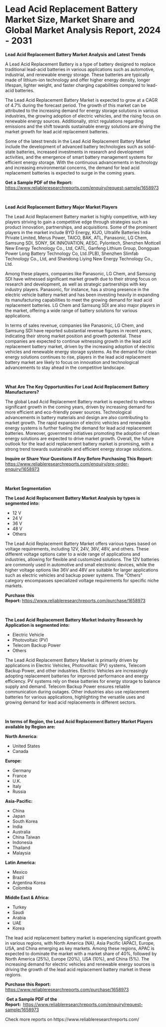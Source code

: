 <p><h1>Lead Acid Replacement Battery Market Size, Market Share and Global Market Analysis Report, 2024 - 2031</h1></p><p><strong>Lead Acid Replacement Battery Market Analysis and Latest Trends</strong></p>
<p><p>A Lead Acid Replacement Battery is a type of battery designed to replace traditional lead-acid batteries in various applications such as automotive, industrial, and renewable energy storage. These batteries are typically made of lithium-ion technology and offer higher energy density, longer lifespan, lighter weight, and faster charging capabilities compared to lead-acid batteries.</p><p>The Lead Acid Replacement Battery Market is expected to grow at a CAGR of 4.7% during the forecast period. The growth of this market can be attributed to the increasing demand for energy storage solutions in various industries, the growing adoption of electric vehicles, and the rising focus on renewable energy sources. Additionally, strict regulations regarding emissions and the shift towards sustainable energy solutions are driving the market growth for lead acid replacement batteries.</p><p>Some of the latest trends in the Lead Acid Replacement Battery Market include the development of advanced battery technologies such as solid-state batteries, increased investments in research and development activities, and the emergence of smart battery management systems for efficient energy storage. With the continuous advancements in technology and increasing environmental concerns, the demand for lead acid replacement batteries is expected to surge in the coming years.</p></p>
<p><strong>Get a Sample PDF of the Report:&nbsp;</strong> <a href="https://www.reliableresearchreports.com/enquiry/request-sample/1658973">https://www.reliableresearchreports.com/enquiry/request-sample/1658973</a></p>
<p>&nbsp;</p>
<p><strong>Lead Acid Replacement Battery Major Market Players</strong></p>
<p><p>The Lead Acid Replacement Battery market is highly competitive, with key players striving to gain a competitive edge through strategies such as product innovation, partnerships, and acquisitions. Some of the prominent players in the market include BYD Energy, KIJO, Ultralife Batteries India Private Limited, Merus Power, TAICO, BAK, ATL, Panasonic, LG Chem, Samsung SDI, SONY, SK INNOVATION, AESC, Pylontech, Shenzhen Mottcell New Energy Technology Co., Ltd, CATL, Ganfeng Lithium Group, Dongguan Power Long Battery Technology Co, Ltd.(PLB), Shenzhen Slimfab Technology Co., Ltd, and Shandong Liying New Energy Technology Co., Ltd. </p><p>Among these players, companies like Panasonic, LG Chem, and Samsung SDI have witnessed significant market growth due to their strong focus on research and development, as well as strategic partnerships with key industry players. Panasonic, for instance, has a strong presence in the electric vehicle battery market and has been investing heavily in expanding its manufacturing capabilities to meet the growing demand for lead acid replacement batteries. LG Chem and Samsung SDI are also major players in the market, offering a wide range of battery solutions for various applications.</p><p>In terms of sales revenue, companies like Panasonic, LG Chem, and Samsung SDI have reported substantial revenue figures in recent years, indicating their strong market position and growth potential. These companies are expected to continue witnessing growth in the lead acid replacement battery market, driven by the increasing adoption of electric vehicles and renewable energy storage systems. As the demand for clean energy solutions continues to rise, players in the lead acid replacement battery market are likely to focus on innovation and technological advancements to stay ahead in the competitive landscape.</p></p>
<p>&nbsp;</p>
<p><strong>What Are The Key Opportunities For Lead Acid Replacement Battery Manufacturers?</strong></p>
<p><p>The global Lead Acid Replacement Battery market is expected to witness significant growth in the coming years, driven by increasing demand for more efficient and eco-friendly power sources. Technological advancements in battery materials and design are also contributing to market growth. The rapid expansion of electric vehicles and renewable energy systems is further fueling the demand for lead acid replacement batteries. Moreover, government initiatives promoting the adoption of clean energy solutions are expected to drive market growth. Overall, the future outlook for the lead acid replacement battery market is promising, with a strong trend towards sustainable and efficient energy storage solutions.</p></p>
<p><strong>Inquire or Share Your Questions If Any Before Purchasing This Report:</strong> <a href="https://www.reliableresearchreports.com/enquiry/pre-order-enquiry/1658973">https://www.reliableresearchreports.com/enquiry/pre-order-enquiry/1658973</a></p>
<p>&nbsp;</p>
<p><strong>Market Segmentation</strong></p>
<p><strong>The Lead Acid Replacement Battery Market Analysis by types is segmented into:</strong></p>
<p><ul><li>12 V</li><li>24 V</li><li>36 V</li><li>48 V</li><li>Others</li></ul></p>
<p><p>The Lead Acid Replacement Battery Market offers various types based on voltage requirements, including 12V, 24V, 36V, 48V, and others. These different voltage options cater to a wide range of applications and industries, allowing for flexible and customized solutions. The 12V batteries are commonly used in automotive and small electronic devices, while the higher voltage options like 36V and 48V are suitable for larger applications such as electric vehicles and backup power systems. The "Others" category encompasses specialized voltage requirements for specific niche markets.</p></p>
<p><strong>Purchase this Report:&nbsp;</strong><a href="https://www.reliableresearchreports.com/purchase/1658973">https://www.reliableresearchreports.com/purchase/1658973</a></p>
<p>&nbsp;</p>
<p><strong>The Lead Acid Replacement Battery Market Industry Research by Application is segmented into:</strong></p>
<p><ul><li>Electric Vehicle</li><li>Photovoltaic (PV)</li><li>Telecom Backup Power</li><li>Others</li></ul></p>
<p><p>The Lead Acid Replacement Battery Market is primarily driven by applications in Electric Vehicles, Photovoltaic (PV) systems, Telecom Backup Power, and other industries. Electric Vehicles are increasingly adopting replacement batteries for improved performance and energy efficiency. PV systems rely on these batteries for energy storage to balance supply and demand. Telecom Backup Power ensures reliable communication during outages. Other industries also use replacement batteries for various applications, highlighting the versatile uses and growing demand for lead acid replacements in different sectors.</p></p>
<p>&nbsp;</p>
<p><strong>In terms of Region, the Lead Acid Replacement Battery Market Players available by Region are:</strong></p>
<p>
    <p> <strong> North America: </strong>
        <ul>
            <li>United States</li>
            <li>Canada</li>
        </ul>
        </p> 
    <p> <strong> Europe: </strong>
        <ul>
            <li>Germany</li>
            <li>France</li>
            <li>U.K.</li>
            <li>Italy</li>
            <li>Russia</li>
        </ul>
        </p> 
    <p> <strong> Asia-Pacific: </strong>
        <ul>
            <li>China</li>
            <li>Japan</li>
            <li>South Korea</li>
            <li>India</li>
            <li>Australia</li>
            <li>China Taiwan</li>
            <li>Indonesia</li>
            <li>Thailand</li>
            <li>Malaysia</li>
        </ul>
        </p> 
    <p> <strong> Latin America: </strong>
        <ul>
            <li>Mexico</li>
            <li>Brazil</li>
            <li>Argentina Korea</li>
            <li>Colombia</li>
        </ul>
        </p> 
    <p> <strong> Middle East & Africa: </strong>
        <ul>
            <li>Turkey</li>
            <li>Saudi</li>
            <li>Arabia</li>
            <li>UAE</li>
            <li>Korea</li>
        </ul>
    </p>
    </p>
<p><p>The lead acid replacement battery market is experiencing significant growth in various regions, with North America (NA), Asia Pacific (APAC), Europe, USA, and China emerging as key markets. Among these regions, APAC is expected to dominate the market with a market share of 40%, followed by North America (25%), Europe (20%), USA (10%), and China (5%). The increasing demand for electric vehicles and renewable energy sources is driving the growth of the lead acid replacement battery market in these regions.</p></p>
<p><strong>Purchase this Report: </strong><a href="https://www.reliableresearchreports.com/purchase/1658973">https://www.reliableresearchreports.com/purchase/1658973</a></p>
<p>&nbsp;<strong>Get a Sample PDF of the Report:&nbsp;&nbsp;</strong><a href="https://www.reliableresearchreports.com/enquiry/request-sample/1658973">https://www.reliableresearchreports.com/enquiry/request-sample/1658973</a></p>
<p><strong></strong></p>
<p>Check more reports on https://www.reliableresearchreports.com/</p>